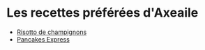 # Les recettes préférées d'Axeaile 
- [Risotto de champignons][id]
- [Pancakes Express][id1]
#

[id]: risotto.md
[id1]: pancakesexpress.md

